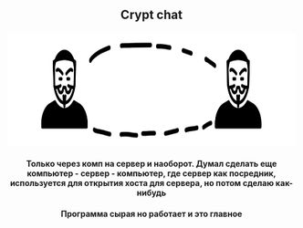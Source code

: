<div align="center">
  <h2>Crypt chat</h2>
  <img src="https://github.com/conn01sseur/anon-chat/blob/main/pic/main.png" alt="PNG" style="width:auto; height:200px"/>
  <h4>Только через комп на сервер и наоборот. Думал сделать еще компьютер - сервер - компьютер, где сервер как посредник, используется для открытия хоста для сервера, но потом сделаю как-нибудь</h4>
  <h4>Программа сырая но работает и это главное</h4>
</div>
